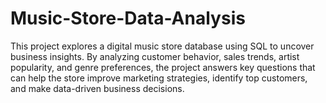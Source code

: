 # Music-Store-Data-Analysis
This project explores a digital music store database using SQL to uncover business insights. By analyzing customer behavior, sales trends, artist popularity, and genre preferences, the project answers key questions that can help the store improve marketing strategies, identify top customers, and make data-driven business decisions.
